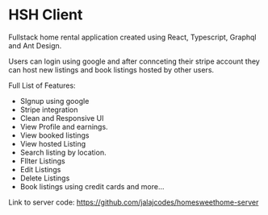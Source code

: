 # HSH Client

Fullstack home rental application created using React, Typescript, Graphql and Ant Design.

Users can login using google and after connceting their stripe account they can host new listings and book listings hosted by other users. 

Full List of Features: 

- SIgnup using google
- Stripe integration
- Clean and Responsive UI
- View Profile and earnings.
- View booked listings
- View hosted Listing
- Search listing by location.
- FIlter Listings
- Edit Listings
- Delete Listings
- Book listings using credit cards
and more...

Link to server code: https://github.com/jalajcodes/homesweethome-server

